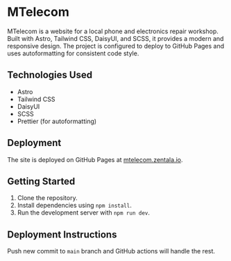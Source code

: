 # MTelecom

MTelecom is a website for a local phone and electronics repair workshop. Built with Astro, Tailwind CSS, DaisyUI, and SCSS, it provides a modern and responsive design. The project is configured to deploy to GitHub Pages and uses autoformatting for consistent code style.

## Technologies Used

- Astro
- Tailwind CSS
- DaisyUI
- SCSS
- Prettier (for autoformatting)

## Deployment

The site is deployed on GitHub Pages at [mtelecom.zentala.io](https://mtelecom.zentala.io).

## Getting Started

1. Clone the repository.
2. Install dependencies using `npm install`.
3. Run the development server with `npm run dev`.

## Deployment Instructions

Push new commit to `main` branch and GitHub actions will handle the rest.

